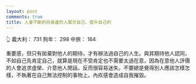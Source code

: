 ```yaml
---
layout: post
comments: true
title: 人會不斷的向身邊的人展示自己、提升自己的
---
```


:point_up_2: 義大利： 731 狗年： 298 中旅： 164


重要感，但只有拋棄對他人的期待，才有辦法過自己的人生。與其期待他人認同，不如自己先肯定自己，就算是現在不受肯定也不需要太過在意，因為在意他人評價的人會追求虛榮、介意他人閒話，反而很容易迷失。不要總是覺得別人應該怎樣怎樣，不執著在自己無法控制的事物上。內疚感會造成自我摧毀。
